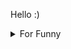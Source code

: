 

Hello :)  <details>

<summary>For Funny</summary>




<!--START_SECTION:waka-->
![Code Time](http://img.shields.io/badge/Code%20Time-0%20secs-blue)

![Profile Views](http://img.shields.io/badge/Profile%20Views-14-blue)

**🐱 My GitHub Data** 

> 🏆 514 Contributions in the Year 2022
 > 
> 📦 75.0 kB Used in GitHub's Storage 
 > 
> 💼 Opted to Hire
 > 
> 📜 46 Public Repositories 
 > 
> 🔑 2 Private Repositories  
 > 
**I Mostly Code in JavaScript** 

```text
JavaScript               18 repos            ███████████░░░░░░░░░░░░░░   46.15% 
HTML                     7 repos             ████░░░░░░░░░░░░░░░░░░░░░   17.95% 
CSS                      6 repos             ███░░░░░░░░░░░░░░░░░░░░░░   15.38% 
Swift                    5 repos             ███░░░░░░░░░░░░░░░░░░░░░░   12.82% 
TypeScript               2 repos             █░░░░░░░░░░░░░░░░░░░░░░░░   5.13%

```



 Last Updated on 04/09/2022 18:49:03 UTC
<!--END_SECTION:waka-->

</details>
